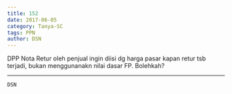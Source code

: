 ```yaml
---
title: 152
date: 2017-06-05
category: Tanya-SC
tags: PPN
author: DSN
---
```


DPP Nota Retur oleh penjual ingin diisi dg harga pasar kapan retur tsb terjadi, bukan menggunanakn nilai dasar FP. Bolehkah?

---



`DSN`
